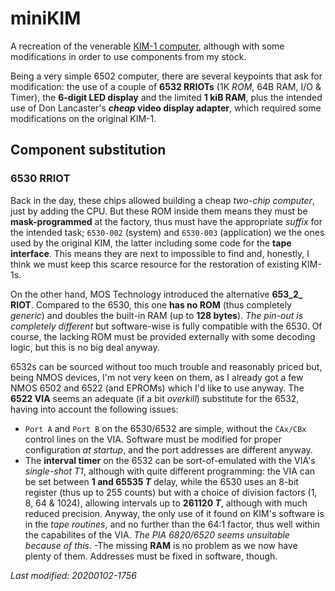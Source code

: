 # miniKIM

A recreation of the venerable [KIM-1 computer](https://en.m.wikipedia.org/wiki/KIM-1),
although with some modifications in order to use components from my stock.

Being a very simple 6502 computer, there are several keypoints that ask for
modification: the use of a couple of **6532 RRIOTs** (1K _ROM_, 64B RAM, I/O & Timer),
the **6-digit LED display** and the limited **1 kiB RAM**, plus the intended use of
Don Lancaster's **_cheap_ video display adapter**, which required some modifications
on the original KIM-1.

## Component substitution

### 6530 RRIOT

Back in the day, these chips allowed building a cheap _two-chip computer_, just by
adding the CPU. But these ROM inside them means they must be **mask-programmed** at
the factory, thus must have the appropriate _suffix_ for the intended task; `6530-002`
(system) and `6530-003` (application) we the ones used by the original KIM, the latter
including some code for the **tape interface**. This means they are next to impossible
to find and, honestly, I think we must keep this scarce resource for the restoration of
existing KIM-1s.

On the other hand, MOS Technology introduced the alternative **653_2_ RIOT**. Compared
to the 6530, this one **has no ROM** (thus completely _generic_) and doubles the built-in
RAM (up to **128 bytes**). _The pin-out is completely different_ but software-wise is
fully compatible with the 6530. Of course, the lacking ROM must be provided externally
with some decoding logic, but this is no big deal anyway.

6532s can be sourced without too much trouble and reasonably priced but, being NMOS
devices, I'm not very keen on them, as I already got a few NMOS 6502 and 6522 (and
EPROMs) which I'd like to use anyway. The **6522 VIA** seems an adequate (if a bit
_overkill_) substitute for the 6532, having into account the following issues:

- `Port A` and `Port B` on the 6530/6532 are simple, without the `CAx/CBx` control
lines on the VIA. Software must be modified for proper configuration _at startup_, and
the port addresses are different anyway.
- The **interval timer** on the 6532 can be sort-of-emulated with the VIA's
_single-shot T1_, although with quite different programming: the VIA can be set between
**1 and 65535 _T_** delay, while the 6530 uses an 8-bit register (thus up to 255 counts)
but with a choice of division factors (1, 8, 64 & 1024), allowing intervals up to
**261120 _T_**, although with much reduced precision. Anyway, the only use of it found
on KIM's software is in the _tape routines_, and no further than the 64:1 factor, thus
well within the capabilites of the VIA. _The PIA 6820/6520 seems unsuitable because of
this_.
-The missing **RAM** is no problem as we now have plenty of them. Addresses must be
fixed in software, though.

_Last modified: 20200102-1756_

